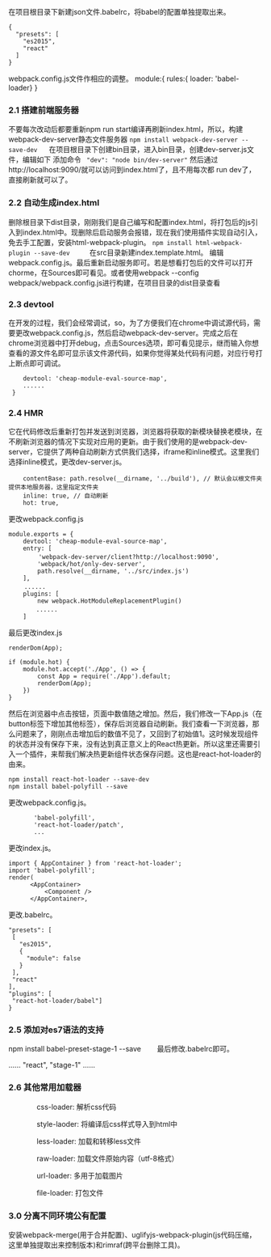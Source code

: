 在项目根目录下新建json文件.babelrc，将babel的配置单独提取出来。
```
{
  "presets": [
    "es2015",
    "react"
  ]
}
 ```
 webpack.config.js文件作相应的调整。
 module:{ rules:{ loader: 'babel-loader} }

 ### 2.1 搭建前端服务器
 
 不要每次改动后都要重新npm run start编译再刷新index.html，所以，构建webpack-dev-server静态文件服务器
 ```npm install webpack-dev-server --save-dev　 ```
  在项目根目录下创建bin目录，进入bin目录，创建dev-server.js文件，编辑如下
  添加命令
  ``` "dev": "node bin/dev-server"```
  然后通过http://localhost:9090/就可以访问到index.html了，且不用每次都 run dev了，直接刷新就可以了。

  ### 2.2 自动生成index.html
  删除根目录下dist目录，刚刚我们是自己编写和配置index.html，将打包后的js引入到index.html中。现删除后启动服务会报错，现在我们使用插件实现自动引入，免去手工配置，安装html-webpack-plugin。
```npm install html-webpack-plugin --save-dev ```
　　在src目录新建index.template.html。
编辑webpack.config.js。最后重新启动服务即可。若是想看打包后的文件可以打开chorme，在Sources即可看见。或者使用webpack --config webpack/webpack.config.js进行构建，在项目目录的dist目录查看
### 2.3 devtool
在开发的过程，我们会经常调试，so，为了方便我们在chrome中调试源代码，需要更改webpack.config.js，然后启动webpack-dev-server。完成之后在chrome浏览器中打开debug，点击Sources选项，即可看见提示，继而输入你想查看的源文件名即可显示该文件源代码，如果你觉得某处代码有问题，对应行号打上断点即可调试。
``` module.exports = {
    devtool: 'cheap-module-eval-source-map',
    ......
 } 
```
### 2.4 HMR
它在代码修改后重新打包并发送到浏览器，浏览器将获取的新模块替换老模块，在不刷新浏览器的情况下实现对应用的更新。由于我们使用的是webpack-dev-server，它提供了两种自动刷新方式供我们选择，iframe和inline模式。这里我们选择inline模式，更改dev-server.js。 
``` const server = new WebpackDevServer(compiler, {
    contentBase: path.resolve(__dirname, '../build'), // 默认会以根文件夹提供本地服务器，这里指定文件夹
    inline: true, // 自动刷新
    hot: true, 
```
更改webpack.config.js
``` const webpack = require('webpack');
module.exports = {
    devtool: 'cheap-module-eval-source-map',
    entry: [
　　　　　'webpack-dev-server/client?http://localhost:9090',
        'webpack/hot/only-dev-server',
        path.resolve(__dirname, '../src/index.js')
    ],
　　 ......
    plugins: [
        new webpack.HotModuleReplacementPlugin()
　　　　 ......
    ]
```
最后更改index.js
``` 
renderDom(App);

if (module.hot) {
    module.hot.accept('./App', () => {
        const App = require('./App').default;
        renderDom(App);
    })
} 
```
然后在浏览器中点击按钮，页面中数值随之增加。然后，我们修改一下App.js（在button标签下增加其他标签），保存后浏览器自动刷新。我们查看一下浏览器，那么问题来了，刚刚点击增加后的数值不见了，又回到了初始值1。这时候发现组件的状态并没有保存下来，没有达到真正意义上的React热更新。所以这里还需要引入一个插件，来帮我们解决热更新组件状态保存问题。这也是react-hot-loader的由来。
``` 
npm install react-hot-loader --save-dev
npm install babel-polyfill --save
```
 更改webpack.config.js。
 ``` entry: [
        'babel-polyfill',
        'react-hot-loader/patch',
        ...
  ```
  更改index.js。
  ```  
  import { AppContainer } from 'react-hot-loader';
import 'babel-polyfill';
render(
        <AppContainer>
            <Component />
        </AppContainer>,
  ```
   更改.babelrc。
   ``` {
  "presets": [
    [
      "es2015",
      {
        "module": false
      }
    ],
    "react"
  ],
  "plugins": [
    "react-hot-loader/babel"]
}
```
### 2.5 添加对es7语法的支持
npm install babel-preset-stage-1 --save　　
 最后修改.babelrc即可。

......
"react",
"stage-1"
......
### 2.6  其他常用加载器

　　　　css-loader: 解析css代码

　　　　style-laoder: 将编译后css样式导入到html中

　　　　less-loader: 加载和转移less文件

　　　　raw-loader: 加载文件原始内容（utf-8格式）

　　　　url-loader: 多用于加载图片

　　　　file-loader: 打包文件

### 3.0 分离不同环境公有配置
安装webpack-merge(用于合并配置)、uglifyjs-webpack-plugin(js代码压缩，这里单独提取出来控制版本)和rimraf(跨平台删除工具)。

